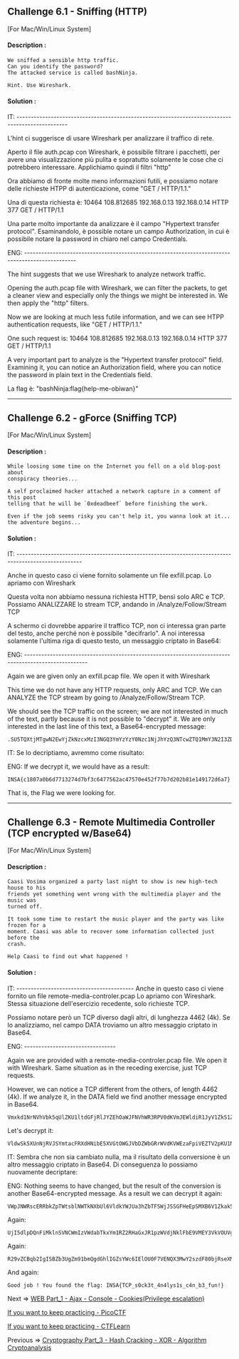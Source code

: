 ## Challenge 6.1 - Sniffing (HTTP)

[For Mac/Win/Linux System]
#### Description :
```
We sniffed a sensible http traffic.
Can you identify the password?
The attacked service is called bashNinja.

Hint. Use Wireshark.
```
#### Solution :
IT: ------------------------------------------------------------------------------------------------

L'hint ci suggerisce di usare Wireshark per analizzare il traffico di rete.

Aperto il file auth.pcap con Wireshark, è possibile filtrare i pacchetti, per avere una visualizzazione più pulita e sopratutto solamente le cose che ci potrebbero interessare. 
Applichiamo quindi il filtri "http"

Ora abbiamo di fronte molte meno informazioni futili, e possiamo notare delle richieste HTPP di autenticazione, 
come "GET / HTTP/1.1."

Una di questa richiesta è:
	10464	108.812685	192.168.0.13	192.168.0.14	HTTP	377	GET / HTTP/1.1 

Una parte molto importante da analizzare è il campo "Hypertext transfer protocol".
Esaminandolo, è possible notare un campo Authorization, in cui è possibile notare la password in chiaro nel campo Credentials.

ENG: ------------------------------------------------------------------------------------------------

The hint suggests that we use Wireshark to analyze network traffic.

Opening the auth.pcap file with Wireshark, we can filter the packets, to get a cleaner view and especially only the things we might be interested in. 
We then apply the "http" filters.

Now we are looking at much less futile information, and we can see HTPP authentication requests, like "GET / HTTP/1.1."

One such request is:
	10464	108.812685	192.168.0.13	192.168.0.14	HTTP	377	GET / HTTP/1.1 

A very important part to analyze is the "Hypertext transfer protocol" field.
Examining it, you can notice an Authorization field, where you can notice the password in plain text in the Credentials field.

La flag è: "bashNinja:flag{help-me-obiwan}"

-----------------------------------------------------------------------------------

## Challenge 6.2 - gForce (Sniffing TCP)

[For Mac/Win/Linux System]
#### Description :
```
While loosing some time on the Internet you fell on a old blog-post about
conspiracy theories...

A self proclaimed hacker attached a network capture in a comment of this post
telling that he will be `0xdeadbeef` before finishing the work.

Even if the job seems risky you can't help it, you wanna look at it...
the adventure begins...
```

#### Solution :
IT: -----------------------------------------------------------------------------------------------------

Anche in questo caso ci viene fornito solamente un file exfill.pcap. Lo apriamo con Wireshark

Questa volta non abbiamo nessuna richiesta HTTP, bensì solo ARC e TCP. 
Possiamo ANALIZZARE lo stream TCP, andando in /Analyze/Follow/Stream TCP

A schermo ci dovrebbe apparire il traffico TCP, non ci interessa gran parte del testo, anche perché non è possibile "decifrarlo". A noi interessa solamente l'ultima riga di questo testo, un messaggio criptato in Base64:

ENG: ----------------------------------------------------------------------------------------------------

Again we are given only an exfill.pcap file. We open it with Wireshark

This time we do not have any HTTP requests, only ARC and TCP. 
We can ANALYZE the TCP stream by going to /Analyze/Follow/Stream TCP.

We should see the TCP traffic on the screen; we are not interested in much of the text, partly because it is not possible to "decrypt" it. We are only interested in the last line of this text, a Base64-encrypted message:

```
.SU5TQXtjMTgwN2EwYjZkNzcxMzI3NGQ3YmYzYzY0Nzc1NjJhYzQ3NTcwZTQ1MmY3N2I3ZDIwMmI4MWUxNDkxNzJkNmE3fQ==
```
IT: Se lo decriptiamo, avremmo come risultato:

ENG: If we decrypt it, we would have as a result:

```
INSA{c1807a0b6d7713274d7bf3c6477562ac47570e452f77b7d202b81e149172d6a7}
```
That is, the Flag we were looking for.

-----------------------------------------------------------------------------------

## Challenge 6.3 - Remote Multimedia Controller (TCP encrypted w/Base64)

[For Mac/Win/Linux System]
#### Description :
```
Caasi Vosima organized a party last night to show is new high-tech house to his
friends yet something went wrong with the multimedia player and the music was
turned off.

It took some time to restart the music player and the party was like frozen for a
moment. Caasi was able to recover some information collected just before the
crash.

Help Caasi to find out what happened !
```

#### Solution :

IT: -----------------------------------------
Anche in questo caso ci viene fornito un file remote-media-controler.pcap
Lo apriamo con Wireshark. Stessa situazione dell'esercizio recedente, solo richieste TCP.

Possiamo notare però un TCP diverso dagli altri, di lunghezza 4462 (4k). Se lo analizziamo, nel campo DATA troviamo un altro messaggio criptato in Base64.

ENG: --------------------------------

Again we are provided with a remote-media-controler.pcap file.
We open it with Wireshark. Same situation as in the receding exercise, just TCP requests.

However, we can notice a TCP different from the others, of length 4462 (4k). If we analyze it, in the DATA field we find another message encrypted in Base64.

```
Vmxkd1NrNVhVbk5qUlZKU1ltdGFjRlJYZEhOaWJFNVhWR3RPV0dKVmJEWldiR1JyV1ZkS1ZXRXphRnBpVkVaVFYycEtVMU5IUmtobFJYQlRUVmhDTmxZeFdtdGhhelZ5WWtWYWFWSlViRmRVVlZaYVRURmFjbFpyT1ZaV2JXUTJWa1pvYTFkck1YVlVhbHBoVWxack1GUlZaRXRqVmxaMVZHMTRXRkpVUlRCWFdIQkdUbGRHY2s1VmFFOVdNWEJoV1Zkek1XSldaSFJPVm1SclZsZDRXbFJWVm5wUVVUMDk=
```
Let's decrypt it:

```
VldwSk5XUnNjRVJSYmtacFRXdHNibE5XVGtOWGJVbDZWbGRrWVdKVWEzaFpiVEZTV2pKU1NHRkhlRXBTTVhCNlYxWmthazVyYkVaaVJUbFdUVVZaTTFaclZrOVZWbWQ2VkZoa1drMXVUalphUlZrMFRVZEtjVlZ1VG14WFJURTBXWHBGTldGck5VaE9WMXBhWVdzMWJWZHROVmRrVld4WlRVVnpQUT09
```
IT: Sembra che non sia cambiato nulla, ma il risultato della conversione è un altro messaggio criptato in Base64. Di conseguenza lo possiamo nuovamente decriptare:

ENG: Nothing seems to have changed, but the result of the conversion is another Base64-encrypted message. As a result we can decrypt it again:

```
VWpJNWRscERRbkZpTWtsblNWTkNXbUl6VldkYWJUa3hZbTFSWjJSSGFHeEpSMXB6V1Zkak5rbEZiRTlWTUVZM1ZrVk9VVmd6VFhkWk1uTjZaRVk0TUdKcVVuTmxXRTE0WXpFNWFrNUhOV1paYWs1bVdtNVdkVWxZTUVzPQ==
```
Again:

```
UjI5dlpDQnFiMklnSVNCWmIzVWdabTkxYm1RZ2RHaGxJR1pzWVdjNklFbE9VMEY3VkVOUVgzTXdZMnN6ZEY4MGJqUnNlWE14YzE5ak5HNWZZak5mWm5WdUlYMEs=
```
Again:

```
R29vZCBqb2IgISBZb3UgZm91bmQgdGhlIGZsYWc6IElOU0F7VENQX3MwY2szdF80bjRseXMxc19jNG5fYjNfZnVuIX0K
```
And again:

```
Good job ! You found the flag: INSA{TCP_s0ck3t_4n4lys1s_c4n_b3_fun!}
```


Next => [WEB Part_1 - Ajax - Console - Cookies(Privilege escalation)](<obsidian://open?vault=Default&file=GitHub%20Uploads%2FCyberSecurity_UNIPD%2FWEB_Challenges%2FWEB%20Part_1%20-%20Ajax%20-%20Console%20-%20Cookies(Privilege%20escalation)>)

[If you want to keep practicing - PicoCTF](obsidian://open?vault=Default&file=GitHub%20Uploads%2FCyberSecurity_UNIPD%2FCryptography_Challenges%2FEasy%20CTFs%2FStarting%20with%20Cryptography%20CTFs%20-%20PicoCTF.org)

[If you want to keep practicing - CTFLearn](obsidian://open?vault=Default&file=GitHub%20Uploads%2FCyberSecurity_UNIPD%2FCryptography_Challenges%2FEasy%20CTFs%2FStarting%20with%20Cryptography%20CTFs%20-%20CTFlearn.com)

Previous => [Cryptography Part_3 - Hash Cracking - XOR - Algorithm Cryptoanalysis](obsidian://open?vault=Default&file=GitHub%20Uploads%2FCyberSecurity_UNIPD%2FCryptography_Challenges%2FCryptography%20Part_3%20-%20Hash%20Cracking%20-%20XOR%20-%20Algorithm%20Cryptoanalysis)

